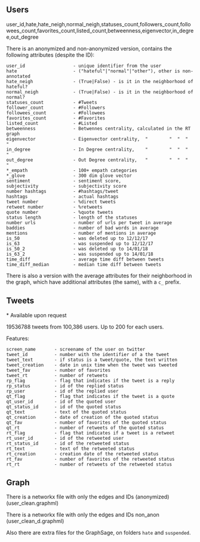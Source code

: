 ## Users
user_id,hate,hate_neigh,normal_neigh,statuses_count,followers_count,followees_count,favorites_count,listed_count,betweenness,eigenvector,in_degree,out_degree

There is an anonymized and non-anonymized version, contains the following attributes (despite the ID):

    user_id                  - unique identifier from the user
    hate                     - ("hateful"|"normal"|"other"), other is non-annotated
    hate_neigh               - (True|False) - is it in the neighborhood of hateful?
    normal_neigh             - (True|False) - is it in the neighborhood of normal?
    statuses_count           - #Tweets
    follower_count           - #Followers
    followees_count          - #Followees
    favorites_count          - #Favorites
    listed_count             - #Listed
    betweenness              - Betwennes centrality, calculated in the RT graph
    eigenvector              - Eigenvector centrality,  "        "  "  "   "
    in_degree                - In Degree centrality,    "        "  "  "   "
    out_degree               - Out Degree centrality,   "        "  "  "   "
    *_empath                 - 100+ empath categories
    *_glove                  - 300 dim glove vector
    sentiment                - sentiment score,         
    subjectivity             - subjectivity score
    number hashtags          - #hashtags/tweet
    hashtags                 - actual hashtags
    tweet number             - %direct tweets
    retweet number           - %retweets
    quote number             - %quote tweets
    status length            - length of the statuses
    number urls              - number of urls per tweet in average
    baddies                  - number of bad words in average
    mentions                 - number of mentions in average
    is_50                    - was deleted up to 12/12/17
    is_63                    - was suspended up to 12/12/17
    is_50_2                  - was deleted up to 14/01/18
    is_63_2                  - was suspended up to 14/01/18
    time_diff                - average time diff between tweets
    time_diff_median         - median time diff between tweets

There is also a version with the average attributes for their neighborhood in the graph, which have additional attributes (the same), with a `c_` prefix.
    
    

## Tweets
\* Available upon request

19536788 tweets from 100,386 users. Up to 200 for each users.

Features:

    screen_name       - screename of the user on twitter
    tweet_id          - number with the identifier of a the tweet
    tweet_text        - if status is a tweet/quote, the text written
    tweet_creation    - date in unix time when the tweet was tweeted
    tweet_fav         - number of favorites
    tweet_rt          - number of retweets
    rp_flag           - flag that indicates if the tweet is a reply
    rp_status         - id of the replied status
    rp_user           - id of the replied user
    qt_flag           - flag that indicates if the tweet is a quote
    qt_user_id        - id of the quoted user
    qt_status_id      - id of the quoted status
    qt_text           - text of the quoted status
    qt_creation       - date of creation of the quoted status
    qt_fav            - number of favorites of the quoted status
    qt_rt             - number of retweets of the quoted status
    rt_flag           - flag that indicates if a tweet is a retweet
    rt_user_id        - id of the retweeted user
    rt_status_id      - id of the retweeted status
    rt_text           - text of the retweeted status
    rt_creation       - creation date of the retweeted status
    rt_fav            - number of favorites of the retweeted status
    rt_rt             - number of retweets of the retweeted status
    
## Graph

There is a networkx file with only the edges and IDs (anonymized) (user_clean.graphml) 

There is a networkx file with only the edges and IDs non_anon (user_clean_d.graphml) 

Also there are extra files for the GraphSage, on folders `hate` and `suspended`.
